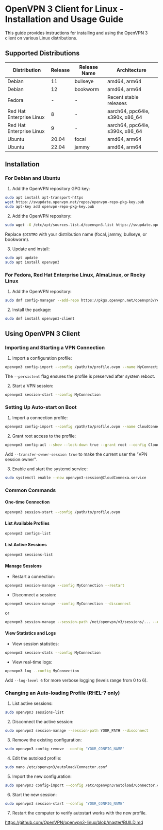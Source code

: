 # OpenVPN 3 Client for Linux - Installation and Usage Guide

This guide provides instructions for installing and using the OpenVPN 3 client on various Linux distributions.

## Supported Distributions

| Distribution | Release | Release Name | Architecture |
|--------------|---------|--------------|--------------|
| Debian | 11 | bullseye | amd64, arm64 |
| Debian | 12 | bookworm | amd64, arm64 |
| Fedora | - | - | Recent stable releases |
| Red Hat Enterprise Linux | 8 | - | aarch64, ppc64le, s390x, x86_64 |
| Red Hat Enterprise Linux | 9 | - | aarch64, ppc64le, s390x, x86_64 |
| Ubuntu | 20.04 | focal | amd64, arm64 |
| Ubuntu | 22.04 | jammy | amd64, arm64 |

## Installation

### For Debian and Ubuntu

1. Add the OpenVPN repository GPG key:
```bash
sudo apt install apt-transport-https
wget https://swupdate.openvpn.net/repos/openvpn-repo-pkg-key.pub
sudo apt-key add openvpn-repo-pkg-key.pub
```

2. Add the OpenVPN repository:
```bash
sudo wget -O /etc/apt/sources.list.d/openvpn3.list https://swupdate.openvpn.net/community/openvpn3/repos/openvpn3-$DISTRO.list
```
Replace `$DISTRO` with your distribution name (focal, jammy, bullseye, or bookworm).

3. Update and install:
```bash
sudo apt update
sudo apt install openvpn3
```

### For Fedora, Red Hat Enterprise Linux, AlmaLinux, or Rocky Linux

1. Add the OpenVPN repository:
```bash
sudo dnf config-manager --add-repo https://pkgs.openvpn.net/openvpn3/repos/repos-openvpn3-fedora.repo
```

2. Install the package:
```bash
sudo dnf install openvpn3-client
```

## Using OpenVPN 3 Client

### Importing and Starting a VPN Connection

1. Import a configuration profile:
```bash
openvpn3 config-import --config /path/to/profile.ovpn --name MyConnection --persistent
```
The `--persistent` flag ensures the profile is preserved after system reboot.

2. Start a VPN session:
```bash
openvpn3 session-start --config MyConnection
```

### Setting Up Auto-start on Boot

1. Import a connection profile:
```bash
openvpn3 config-import --config /path/to/profile.ovpn --name CloudConnexa --persistent
```

2. Grant root access to the profile:
```bash
openvpn3 config-acl --show --lock-down true --grant root --config CloudConnexa
```
Add `--transfer-owner-session true` to make the current user the "VPN session owner".

3. Enable and start the systemd service:
```bash
sudo systemctl enable --now openvpn3-session@CloudConnexa.service
```

### Common Commands

#### One-time Connection
```bash
openvpn3 session-start --config /path/to/profile.ovpn
```

#### List Available Profiles
```bash
openvpn3 configs-list
```

#### List Active Sessions
```bash
openvpn3 sessions-list
```

#### Manage Sessions
- Restart a connection:
```bash
openvpn3 session-manage --config MyConnection --restart
```

- Disconnect a session:
```bash
openvpn3 session-manage --config MyConnection --disconnect
```
or
```bash
openvpn3 session-manage --session-path /net/openvpn/v3/sessions/... --disconnect
```

#### View Statistics and Logs
- View session statistics:
```bash
openvpn3 session-stats --config MyConnection
```

- View real-time logs:
```bash
openvpn3 log --config MyConnection
```
Add `--log-level 6` for more verbose logging (levels range from 0 to 6).

### Changing an Auto-loading Profile (RHEL-7 only)

1. List active sessions:
```bash
sudo openvpn3 sessions-list
```

2. Disconnect the active session:
```bash
sudo openvpn3 session-manage --session-path YOUR_PATH --disconnect
```

3. Remove the existing configuration:
```bash
sudo openvpn3 config-remove --config "YOUR_CONFIG_NAME"
```

4. Edit the autoload profile:
```bash
sudo nano /etc/openvpn3/autoload/Connector.conf
```

5. Import the new configuration:
```bash
sudo openvpn3 config-import --config /etc/openvpn3/autoload/Connector.conf --name "YOUR_CONFIG_NAME"
```

6. Start the new session:
```bash
sudo openvpn3 session-start --config "YOUR_CONFIG_NAME"
```

7. Restart the computer to verify autostart works with the new profile. 



https://github.com/OpenVPN/openvpn3-linux/blob/master/BUILD.md